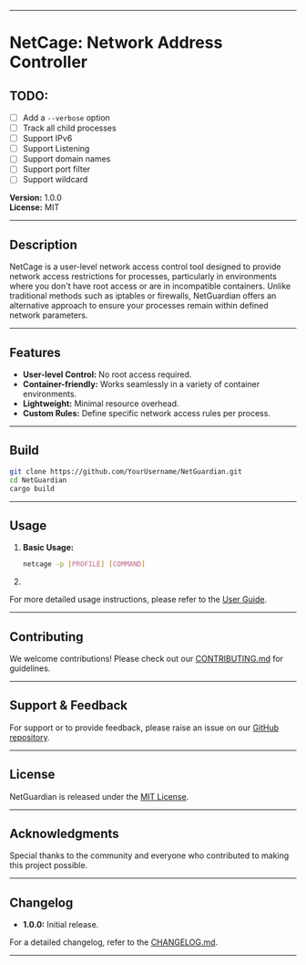 
---
# NetCage: Network Address Controller


## TODO:
- [ ] Add a `--verbose` option
- [ ] Track all child processes
- [ ] Support IPv6
- [ ] Support Listening
- [ ] Support domain names
- [ ] Support port filter
- [ ] Support wildcard

**Version:** 1.0.0  
**License:** MIT

---

## Description

NetCage is a user-level network access control tool designed to provide network access restrictions for processes, particularly in environments where you don't have root access or are in incompatible containers. Unlike traditional methods such as iptables or firewalls, NetGuardian offers an alternative approach to ensure your processes remain within defined network parameters.

---

## Features

- **User-level Control:** No root access required.
- **Container-friendly:** Works seamlessly in a variety of container environments.
- **Lightweight:** Minimal resource overhead.
- **Custom Rules:** Define specific network access rules per process.

---

## Build

```bash
git clone https://github.com/YourUsername/NetGuardian.git
cd NetGuardian
cargo build
```

---

## Usage

1. **Basic Usage:**

    ```bash
    netcage -p [PROFILE] [COMMAND]
    ```

2. 
    ```bash
    
    ```

For more detailed usage instructions, please refer to the [User Guide](link-to-user-guide.md).

---

## Contributing

We welcome contributions! Please check out our [CONTRIBUTING.md](link-to-contributing-guide.md) for guidelines.

---

## Support & Feedback

For support or to provide feedback, please raise an issue on our [GitHub repository](https://github.com/YourUsername/NetGuardian).

---

## License

NetGuardian is released under the [MIT License](link-to-license-file.md).

---

## Acknowledgments

Special thanks to the community and everyone who contributed to making this project possible.

---

## Changelog

- **1.0.0:** Initial release.

For a detailed changelog, refer to the [CHANGELOG.md](link-to-changelog.md).

---

